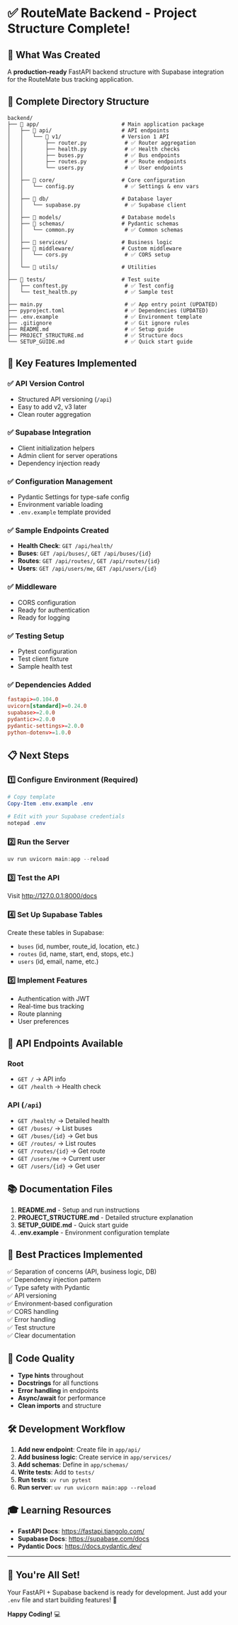 # ✅ RouteMate Backend - Project Structure Complete!

## 🎉 What Was Created

A **production-ready** FastAPI backend structure with Supabase integration for the RouteMate bus tracking application.

## 📂 Complete Directory Structure

```
backend/
├── 📁 app/                          # Main application package
│   ├── 📁 api/                      # API endpoints
│   │   └── 📁 v1/                   # Version 1 API
│   │       ├── router.py            # ✅ Router aggregation
│   │       ├── health.py            # ✅ Health checks
│   │       ├── buses.py             # ✅ Bus endpoints
│   │       ├── routes.py            # ✅ Route endpoints
│   │       └── users.py             # ✅ User endpoints
│   │
│   ├── 📁 core/                     # Core configuration
│   │   └── config.py                # ✅ Settings & env vars
│   │
│   ├── 📁 db/                       # Database layer
│   │   └── supabase.py              # ✅ Supabase client
│   │
│   ├── 📁 models/                   # Database models
│   ├── 📁 schemas/                  # Pydantic schemas
│   │   └── common.py                # ✅ Common schemas
│   │
│   ├── 📁 services/                 # Business logic
│   ├── 📁 middleware/               # Custom middleware
│   │   └── cors.py                  # ✅ CORS setup
│   │
│   └── 📁 utils/                    # Utilities
│
├── 📁 tests/                        # Test suite
│   ├── conftest.py                  # ✅ Test config
│   └── test_health.py               # ✅ Sample test
│
├── main.py                          # ✅ App entry point (UPDATED)
├── pyproject.toml                   # ✅ Dependencies (UPDATED)
├── .env.example                     # ✅ Environment template
├── .gitignore                       # ✅ Git ignore rules
├── README.md                        # ✅ Setup guide
├── PROJECT_STRUCTURE.md             # ✅ Structure docs
└── SETUP_GUIDE.md                   # ✅ Quick start guide
```

## 🚀 Key Features Implemented

### ✅ **API Version Control**
- Structured API versioning (`/api`)
- Easy to add v2, v3 later
- Clean router aggregation

### ✅ **Supabase Integration**
- Client initialization helpers
- Admin client for server operations
- Dependency injection ready

### ✅ **Configuration Management**
- Pydantic Settings for type-safe config
- Environment variable loading
- `.env.example` template provided

### ✅ **Sample Endpoints Created**
- **Health Check**: `GET /api/health/`
- **Buses**: `GET /api/buses/`, `GET /api/buses/{id}`
- **Routes**: `GET /api/routes/`, `GET /api/routes/{id}`
- **Users**: `GET /api/users/me`, `GET /api/users/{id}`

### ✅ **Middleware**
- CORS configuration
- Ready for authentication
- Ready for logging

### ✅ **Testing Setup**
- Pytest configuration
- Test client fixture
- Sample health test

### ✅ **Dependencies Added**
```toml
fastapi>=0.104.0
uvicorn[standard]>=0.24.0
supabase>=2.0.0
pydantic>=2.0.0
pydantic-settings>=2.0.0
python-dotenv>=1.0.0
```

## 📋 Next Steps

### 1️⃣ **Configure Environment** (Required)
```powershell
# Copy template
Copy-Item .env.example .env

# Edit with your Supabase credentials
notepad .env
```

### 2️⃣ **Run the Server**
```powershell
uv run uvicorn main:app --reload
```

### 3️⃣ **Test the API**
Visit http://127.0.0.1:8000/docs

### 4️⃣ **Set Up Supabase Tables**
Create these tables in Supabase:
- `buses` (id, number, route_id, location, etc.)
- `routes` (id, name, start, end, stops, etc.)
- `users` (id, email, name, etc.)

### 5️⃣ **Implement Features**
- Authentication with JWT
- Real-time bus tracking
- Route planning
- User preferences

## 🎯 API Endpoints Available

### Root
- `GET /` → API info
- `GET /health` → Health check

### API (`/api`)
- `GET /health/` → Detailed health
- `GET /buses/` → List buses
- `GET /buses/{id}` → Get bus
- `GET /routes/` → List routes
- `GET /routes/{id}` → Get route
- `GET /users/me` → Current user
- `GET /users/{id}` → Get user

## 📚 Documentation Files

1. **README.md** - Setup and run instructions
2. **PROJECT_STRUCTURE.md** - Detailed structure explanation
3. **SETUP_GUIDE.md** - Quick start guide
4. **.env.example** - Environment configuration template

## 🔧 Best Practices Implemented

✅ Separation of concerns (API, business logic, DB)  
✅ Dependency injection pattern  
✅ Type safety with Pydantic  
✅ API versioning  
✅ Environment-based configuration  
✅ CORS handling  
✅ Error handling  
✅ Test structure  
✅ Clear documentation  

## 🎨 Code Quality

- **Type hints** throughout
- **Docstrings** for all functions
- **Error handling** in endpoints
- **Async/await** for performance
- **Clean imports** and structure

## 🛠 Development Workflow

1. **Add new endpoint**: Create file in `app/api/`
2. **Add business logic**: Create service in `app/services/`
3. **Add schemas**: Define in `app/schemas/`
4. **Write tests**: Add to `tests/`
5. **Run tests**: `uv run pytest`
6. **Run server**: `uv run uvicorn main:app --reload`

## 🎓 Learning Resources

- **FastAPI Docs**: https://fastapi.tiangolo.com/
- **Supabase Docs**: https://supabase.com/docs
- **Pydantic Docs**: https://docs.pydantic.dev/

---

## 🎉 You're All Set!

Your FastAPI + Supabase backend is ready for development. Just add your `.env` file and start building features! 🚀

**Happy Coding!** 💻
